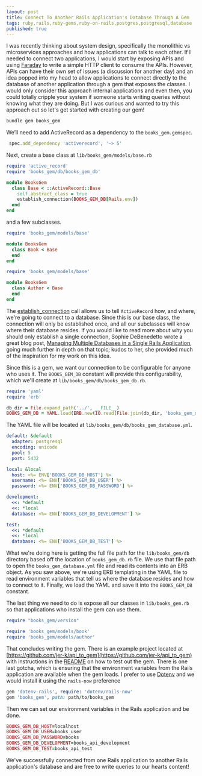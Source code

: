 ```yaml
---
layout: post
title: Connect To Another Rails Application's Database Through A Gem
tags: ruby,rails,ruby-gems,ruby-on-rails,postgres,postgresql,database
published: true
---
```

I was recently thinking about system design, specifically the monolithic vs microservices approaches and how applications can talk to each other. If I needed to connect two applications, I would start by exposing APIs and using [Faraday](https://github.com/lostisland/faraday) to write a simple HTTP client to consume the APIs. However, APIs can have their own set of issues (a discussion for another day) and an idea popped into my head to allow applications to connect directly to the database of another application through a gem that exposes the classes. I would only consider this approach internal applications and even then, you could totally cripple your system if someone starts writing queries without knowing what they are doing. But I was curious and wanted to try this approach out so let's get started with creating our gem!

```ruby
bundle gem books_gem
```

We’ll need to add ActiveRecord as a dependency to the `books_gem.gemspec`.

```ruby
 spec.add_dependency 'activerecord', '~> 5'
```

Next, create a base class at `lib/books_gem/models/base.rb`
```ruby
require 'active_record'
require 'books_gem/db/books_gem_db'

module BooksGem
  class Base < ::ActiveRecord::Base
    self.abstract_class = true
    establish_connection(BOOKS_GEM_DB[Rails.env])
  end
end
```

and a few subclasses.
```ruby
require 'books_gem/models/base'

module BooksGem
  class Book < Base
  end
end
```
```ruby
require 'books_gem/models/base'

module BooksGem
  class Author < Base
  end
end
```

The [establish_connection](http://api.rubyonrails.org/classes/ActiveRecord/ConnectionHandling.html#method-i-establish_connection) call allows us to tell `ActiveRecord` how, and where, we're going to connect to a database. Since this is our base class, the connection will only be established once, and all our subclasses will know where their database resides. If you would like to read more about why you should only establish a single connection, Sophie DeBenedetto wrote a great blog post, [Managing Multiple Databases in a Single Rails Application](http://www.thegreatcodeadventure.com/managing-multiple-databases-in-a-single-rails-application/), going much further in depth on that topic; kudos to her, she provided much of the inspiration for my work on this idea.

Since this is a gem, we want our connection to be configurable for anyone who uses it. The `BOOKS_GEM_DB` constant will provide this configurability, which we'll create at `lib/books_gem/db/books_gem_db.rb`.
```ruby
require 'yaml'
require 'erb'

db_dir = File.expand_path('../', __FILE__)
BOOKS_GEM_DB = YAML.load(ERB.new(IO.read(File.join(db_dir, 'books_gem_database.yml'))).result)
```

The YAML file will be located at `lib/books_gem/db/books_gem_database.yml`.
```yaml
default: &default
  adapter: postgresql
  encoding: unicode
  pool: 5
  port: 5432

local: &local
  host: <%= ENV['BOOKS_GEM_DB_HOST'] %>
  username: <%= ENV['BOOKS_GEM_DB_USER'] %>
  password: <%= ENV['BOOKS_GEM_DB_PASSWORD'] %>

development:
  <<: *default
  <<: *local
  database: <%= ENV['BOOKS_GEM_DB_DEVELOPMENT'] %>

test:
  <<: *default
  <<: *local
  database: <%= ENV['BOOKS_GEM_DB_TEST'] %>
```
What we're doing here is getting the full file path for the `lib/books_gem/db` directory based off the location of `books_gem_db.rb` file. We use that file path to open the `books_gem_database.yml` file and read its contents into an ERB object. As you saw above, we're using ERB templating in the YAML file to read environment variables that tell us where the database resides and how to connect to it. Finally, we load the YAML and save it into the `BOOKS_GEM_DB` constant.

The last thing we need to do is expose all our classes in `lib/books_gem.rb` so that applications who install the gem can use them.
```ruby
require "books_gem/version"

require 'books_gem/models/book'
require 'books_gem/models/author'
```

That concludes writing the gem. There is an example project located at [https://github.com/jer-k/api_to_gem](https://github.com/jer-k/api_to_gem) with instructions in the [README](https://github.com/jer-k/api_to_gem/blob/master/README.md) on how to test out the gem. There is one last gotcha, which is ensuring that the environment variables from the Rails application are available when the gem loads. I prefer to use [Dotenv](https://github.com/bkeepers/dotenv) and we would install it using the `rails-now` preference
```ruby
gem 'dotenv-rails', require: 'dotenv/rails-now'
gem 'books_gem', path: path/to/books_gem
```

Then we can set our environment variables in the Rails application and be done.
```ruby
BOOKS_GEM_DB_HOST=localhost
BOOKS_GEM_DB_USER=books_user
BOOKS_GEM_DB_PASSWORD=books
BOOKS_GEM_DB_DEVELOPMENT=books_api_development
BOOKS_GEM_DB_TEST=books_api_test
```

We've successfully connected from one Rails application to another Rails application's database and are free to write queries to our hearts content!
